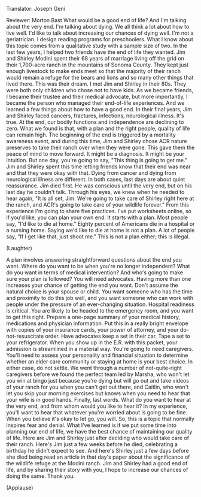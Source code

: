 

Translator: Joseph Geni

Reviewer: Morton Bast
What would be a good end of life?
And I&#39;m talking about the very end.
I&#39;m talking about dying.
We all think a lot about how to live well.
I&#39;d like to talk about increasing our chances of dying well.
I&#39;m not a geriatrician.
I design reading programs for preschoolers.
What I know about this topic
comes from a qualitative study with a sample size of two.
In the last few years, I helped two friends
have the end of life they wanted.
Jim and Shirley Modini spent their 68 years of marriage
living off the grid on their 1,700-acre ranch
in the mountains of Sonoma County.
They kept just enough livestock to make ends meet
so that the majority of their ranch would remain a refuge
for the bears and lions and so many other things
that lived there.
This was their dream.
I met Jim and Shirley in their 80s.
They were both only children who chose not to have kids.
As we became friends, I became their trustee
and their medical advocate,
but more importantly, I became
the person who managed their end-of-life experiences.
And we learned a few things about how to have a good end.
In their final years, Jim and Shirley
faced cancers, fractures, infections, neurological illness.
It&#39;s true.
At the end, our bodily functions
and independence are declining to zero.
What we found is that, with a plan and the right people,
quality of life can remain high.
The beginning of the end is triggered
by a mortality awareness event, and during this time,
Jim and Shirley chose ACR nature preserves
to take their ranch over when they were gone.
This gave them the peace of mind to move forward.
It might be a diagnosis. It might be your intuition.
But one day, you&#39;re going to say, &quot;This thing is going to get me.&quot;
Jim and Shirley spent this time
letting friends know that their end was near
and that they were okay with that.
Dying from cancer and dying from neurological illness
are different.
In both cases, last days are about quiet reassurance.
Jim died first. He was conscious until the very end,
but on his last day he couldn&#39;t talk.
Through his eyes, we knew when he needed to hear again,
&quot;It is all set, Jim. We&#39;re going to take care of Shirley
right here at the ranch,
and ACR&#39;s going to take care of your wildlife forever.&quot;
From this experience I&#39;m going to share five practices.
I&#39;ve put worksheets online,
so if you&#39;d like, you can plan your own end.
It starts with a plan.
Most people say, &quot;I&#39;d like to die at home.&quot;
Eighty percent of Americans die in a hospital
or a nursing home.
Saying we&#39;d like to die at home is not a plan.
A lot of people say, &quot;If I get like that, just shoot me.&quot;
This is not a plan either; this is illegal.

(Laughter)

A plan involves answering
straightforward questions about the end you want.
Where do you want to be when you&#39;re no longer independent?
What do you want in terms of medical intervention?
And who&#39;s going to make sure your plan is followed?
You will need advocates.
Having more than one increases your chance
of getting the end you want.
Don&#39;t assume the natural choice is your spouse or child.
You want someone who has the time and proximity
to do this job well, and you want someone
who can work with people under the pressure
of an ever-changing situation.
Hospital readiness is critical.
You are likely to be headed to the emergency room,
and you want to get this right.
Prepare a one-page summary of your medical history,
medications and physician information.
Put this in a really bright envelope
with copies of your insurance cards, your power of attorney,
and your do-not-resuscitate order.
Have advocates keep a set in their car.
Tape a set to your refrigerator.
When you show up in the E.R. with this packet,
your admission is streamlined in a material way.
You&#39;re going to need caregivers.
You&#39;ll need to assess your personality and financial situation
to determine whether an elder care community
or staying at home is your best choice.
In either case, do not settle.
We went through a number of not-quite-right caregivers
before we found the perfect team
led by Marsha,
who won&#39;t let you win at bingo just because you&#39;re dying
but will go out and take videos of your ranch for you
when you can&#39;t get out there,
and Caitlin, who won&#39;t let you skip your morning exercises
but knows when you need to hear
that your wife is in good hands.
Finally, last words.
What do you want to hear at the very end,
and from whom would you like to hear it?
In my experience, you&#39;ll want to hear
that whatever you&#39;re worried about is going to be fine.
When you believe it&#39;s okay to let go, you will.
So, this is a topic that normally inspires fear and denial.
What I&#39;ve learned
is if we put some time into planning our end of life,
we have the best chance of maintaining our quality of life.
Here are Jim and Shirley just after deciding
who would take care of their ranch.
Here&#39;s Jim just a few weeks before he died,
celebrating a birthday he didn&#39;t expect to see.
And here&#39;s Shirley just a few days before she died
being read an article in that day&#39;s paper
about the significance of the wildlife refuge
at the Modini ranch.
Jim and Shirley had a good end of life,
and by sharing their story with you,
I hope to increase our chances of doing the same.
Thank you.

(Applause)

